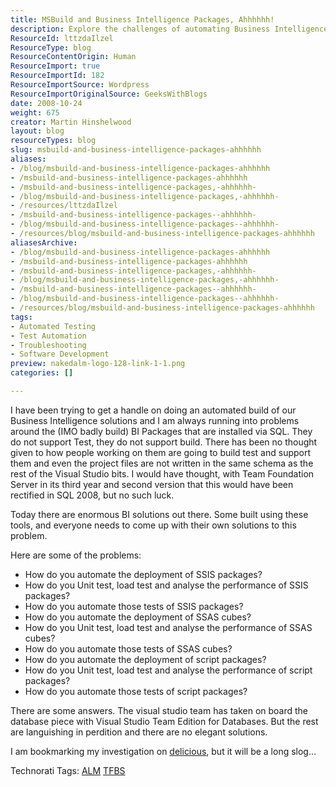 ```yaml
---
title: MSBuild and Business Intelligence Packages, Ahhhhhh!
description: Explore the challenges of automating Business Intelligence builds with MSBuild. Discover solutions for SSIS and SSAS package deployment and testing.
ResourceId: lttzdaIlzel
ResourceType: blog
ResourceContentOrigin: Human
ResourceImport: true
ResourceImportId: 182
ResourceImportSource: Wordpress
ResourceImportOriginalSource: GeeksWithBlogs
date: 2008-10-24
weight: 675
creator: Martin Hinshelwood
layout: blog
resourceTypes: blog
slug: msbuild-and-business-intelligence-packages-ahhhhhh
aliases:
- /blog/msbuild-and-business-intelligence-packages-ahhhhhh
- /msbuild-and-business-intelligence-packages-ahhhhhh
- /msbuild-and-business-intelligence-packages,-ahhhhhh-
- /blog/msbuild-and-business-intelligence-packages,-ahhhhhh-
- /resources/lttzdaIlzel
- /msbuild-and-business-intelligence-packages--ahhhhhh-
- /blog/msbuild-and-business-intelligence-packages--ahhhhhh-
- /resources/blog/msbuild-and-business-intelligence-packages-ahhhhhh
aliasesArchive:
- /blog/msbuild-and-business-intelligence-packages-ahhhhhh
- /msbuild-and-business-intelligence-packages-ahhhhhh
- /msbuild-and-business-intelligence-packages,-ahhhhhh-
- /blog/msbuild-and-business-intelligence-packages,-ahhhhhh-
- /msbuild-and-business-intelligence-packages--ahhhhhh-
- /blog/msbuild-and-business-intelligence-packages--ahhhhhh-
- /resources/blog/msbuild-and-business-intelligence-packages-ahhhhhh
tags:
- Automated Testing
- Test Automation
- Troubleshooting
- Software Development
preview: nakedalm-logo-128-link-1-1.png
categories: []

---
```

I have been trying to get a handle on doing an automated build of our Business Intelligence solutions and I am always running into problems around the (IMO badly build) BI Packages that are installed via SQL. They do not support Test, they do not support build. There has been no thought given to how people working on them are going to build test and support them and even the project files are not written in the same schema as the rest of the Visual Studio bits. I would have thought, with Team Foundation Server in its third year and second version that this would have been rectified in SQL 2008, but no such luck.

Today there are enormous BI solutions out there. Some built using these tools, and everyone needs to come up with their own solutions to this problem.

Here are some of the problems:

- How do you automate the deployment of SSIS packages?
- How do you Unit test, load test and analyse the performance of SSIS packages?
- How do you automate those tests of SSIS packages?
- How do you automate the deployment of SSAS cubes?
- How do you Unit test, load test and analyse the performance of SSAS cubes?
- How do you automate those tests of SSAS cubes?
- How do you automate the deployment of script packages?
- How do you Unit test, load test and analyse the performance of script packages?
- How do you automate those tests of script packages?

There are some answers. The visual studio team has taken on board the database piece with Visual Studio Team Edition for Databases. But the rest are languishing in perdition and there are no elegant solutions.

I am bookmarking my investigation on [delicious](http://delicious.com/hinshelm/MSBuild), but it will be a long slog…

Technorati Tags: [ALM](http://technorati.com/tags/ALM) [TFBS](http://technorati.com/tags/TFBS)
